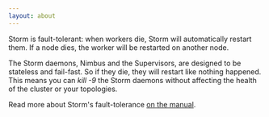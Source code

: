 ```yaml
---
layout: about
---
```


Storm is fault-tolerant: when workers die, Storm will automatically restart them. If a node dies, the worker will be restarted on another node.

The Storm daemons, Nimbus and the Supervisors, are designed to be stateless and fail-fast. So if they die, they will restart like nothing happened. This means you can *kill -9* the Storm daemons without affecting the health of the cluster or your topologies.

Read more about Storm's fault-tolerance [on the manual](https://github.com/nathanmarz/storm/wiki/Fault-tolerance).